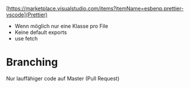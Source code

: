 [https://marketplace.visualstudio.com/items?itemName=esbenp.prettier-vscode](Prettier)

- Wenn möglich nur eine Klasse pro File
- Keine default exports
- use fetch

# Branching

Nur lauffähiger code auf Master (Pull Request)

